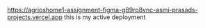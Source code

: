 https://agrioshome1-assignment-figma-g89ro8vnc-asmi-prasads-projects.vercel.app this is my active deployment
